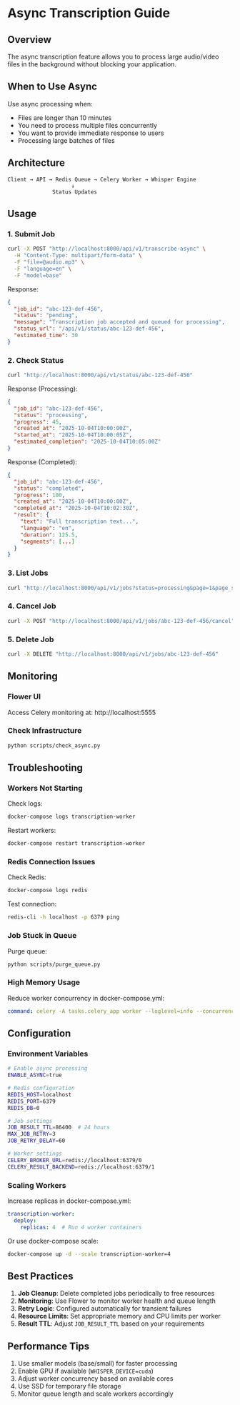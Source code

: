 # Async Transcription Guide

## Overview

The async transcription feature allows you to process large audio/video files in the background without blocking your application.

## When to Use Async

Use async processing when:
- Files are longer than 10 minutes
- You need to process multiple files concurrently
- You want to provide immediate response to users
- Processing large batches of files

## Architecture

```
Client → API → Redis Queue → Celery Worker → Whisper Engine
                    ↓
              Status Updates
```

## Usage

### 1. Submit Job

```bash
curl -X POST "http://localhost:8000/api/v1/transcribe-async" \
  -H "Content-Type: multipart/form-data" \
  -F "file=@audio.mp3" \
  -F "language=en" \
  -F "model=base"
```

Response:
```json
{
  "job_id": "abc-123-def-456",
  "status": "pending",
  "message": "Transcription job accepted and queued for processing",
  "status_url": "/api/v1/status/abc-123-def-456",
  "estimated_time": 30
}
```

### 2. Check Status

```bash
curl "http://localhost:8000/api/v1/status/abc-123-def-456"
```

Response (Processing):
```json
{
  "job_id": "abc-123-def-456",
  "status": "processing",
  "progress": 45,
  "created_at": "2025-10-04T10:00:00Z",
  "started_at": "2025-10-04T10:00:05Z",
  "estimated_completion": "2025-10-04T10:05:00Z"
}
```

Response (Completed):
```json
{
  "job_id": "abc-123-def-456",
  "status": "completed",
  "progress": 100,
  "created_at": "2025-10-04T10:00:00Z",
  "completed_at": "2025-10-04T10:02:30Z",
  "result": {
    "text": "Full transcription text...",
    "language": "en",
    "duration": 125.5,
    "segments": [...]
  }
}
```

### 3. List Jobs

```bash
curl "http://localhost:8000/api/v1/jobs?status=processing&page=1&page_size=20"
```

### 4. Cancel Job

```bash
curl -X POST "http://localhost:8000/api/v1/jobs/abc-123-def-456/cancel"
```

### 5. Delete Job

```bash
curl -X DELETE "http://localhost:8000/api/v1/jobs/abc-123-def-456"
```

## Monitoring

### Flower UI

Access Celery monitoring at: http://localhost:5555

### Check Infrastructure

```bash
python scripts/check_async.py
```

## Troubleshooting

### Workers Not Starting

Check logs:
```bash
docker-compose logs transcription-worker
```

Restart workers:
```bash
docker-compose restart transcription-worker
```

### Redis Connection Issues

Check Redis:
```bash
docker-compose logs redis
```

Test connection:
```bash
redis-cli -h localhost -p 6379 ping
```

### Job Stuck in Queue

Purge queue:
```bash
python scripts/purge_queue.py
```

### High Memory Usage

Reduce worker concurrency in docker-compose.yml:
```yaml
command: celery -A tasks.celery_app worker --loglevel=info --concurrency=1
```

## Configuration

### Environment Variables

```bash
# Enable async processing
ENABLE_ASYNC=true

# Redis configuration
REDIS_HOST=localhost
REDIS_PORT=6379
REDIS_DB=0

# Job settings
JOB_RESULT_TTL=86400  # 24 hours
MAX_JOB_RETRY=3
JOB_RETRY_DELAY=60

# Worker settings
CELERY_BROKER_URL=redis://localhost:6379/0
CELERY_RESULT_BACKEND=redis://localhost:6379/1
```

### Scaling Workers

Increase replicas in docker-compose.yml:
```yaml
transcription-worker:
  deploy:
    replicas: 4  # Run 4 worker containers
```

Or use docker-compose scale:
```bash
docker-compose up -d --scale transcription-worker=4
```

## Best Practices

1. **Job Cleanup**: Delete completed jobs periodically to free resources
2. **Monitoring**: Use Flower to monitor worker health and queue length
3. **Retry Logic**: Configured automatically for transient failures
4. **Resource Limits**: Set appropriate memory and CPU limits per worker
5. **Result TTL**: Adjust `JOB_RESULT_TTL` based on your requirements

## Performance Tips

1. Use smaller models (base/small) for faster processing
2. Enable GPU if available (`WHISPER_DEVICE=cuda`)
3. Adjust worker concurrency based on available cores
4. Use SSD for temporary file storage
5. Monitor queue length and scale workers accordingly
